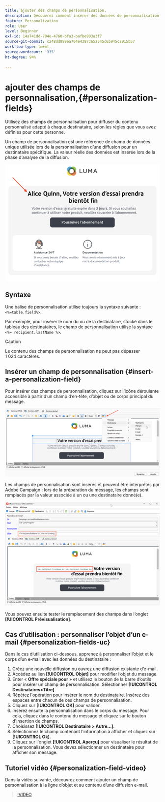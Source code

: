 ```yaml
---
title: ajouter des champs de personnalisation,
description: Découvrez comment insérer des données de personnalisation dans le contenu de votre message.
feature: Personalization
role: User
level: Beginner
exl-id: 14a741dd-794e-4760-bfa3-bafbe993a3f7
source-git-commit: c248dd899ea704e43873652545c6b945c2915b57
workflow-type: tm+mt
source-wordcount: '335'
ht-degree: 94%

---
```


# ajouter des champs de personnalisation,{#personalization-fields}

Utilisez des champs de personnalisation pour diffuser du contenu personnalisé adapté à chaque destinataire, selon les règles que vous avez définies pour cette personne.

Un champ de personnalisation est une référence de champ de données unique utilisée lors de la personnalisation d’une diffusion pour un destinataire spécifique. La valeur réelle des données est insérée lors de la phase d’analyse de la diffusion.

![exemple de personnalisation des messages](assets/perso-name-sample.png)

## Syntaxe

Une balise de personnalisation utilise toujours la syntaxe suivante : `<%=table.field%>`.

Par exemple, pour insérer le nom du ou de la destinataire, stocké dans le tableau des destinataires, le champ de personnalisation utilise la syntaxe `<%= recipient.lastName %>`.

>[!CAUTION]
>
>Le contenu des champs de personnalisation ne peut pas dépasser 1 024 caractères.

## Insérer un champ de personnalisation {#insert-a-personalization-field}

Pour insérer des champs de personnalisation, cliquez sur l’icône déroulante accessible à partir d’un champ d’en-tête, d’objet ou de corps principal du message.

![insérer un champ de personnalisation](assets/perso-field-insert.png)

Les champs de personnalisation sont insérés et peuvent être interprétés par Adobe Campaign : lors de la préparation du message, les champs sont remplacés par la valeur associée à un ou une destinataire donné(e).

![champs de personnalisation d’un e-mail](assets/perso-fields-in-msg.png)

Vous pouvez ensuite tester le remplacement des champs dans l’onglet **[!UICONTROL Prévisualisation]**.

<!--Learn more about message preview in [this page]().-->

## Cas d’utilisation : personnaliser l’objet d’un e-mail {#personalization-fields-uc}

Dans le cas d’utilisation ci-dessous, apprenez à personnaliser l’objet et le corps d’un e-mail avec les données du destinataire :

1. Créez une nouvelle diffusion ou ouvrez une diffusion existante d’e-mail.
1. Accédez au lien **[!UICONTROL Objet]** pour modifier l’objet du message.
1. Enter «  **Offre spéciale pour** » et utilisez le bouton de la barre d’outils pour insérer un champ de personnalisation. Sélectionner **[!UICONTROL Destinataires>Titre]**.
1. Répétez l&#39;opération pour insérer le nom du destinataire. Insérez des espaces entre chacun de ces champs de personnalisation.
1. Cliquez sur **[!UICONTROL OK]** pour valider.
1. Insérez ensuite la personnalisation dans le corps du message. Pour cela, cliquez dans le contenu du message et cliquez sur le bouton d&#39;insertion de champs.
1. Choisissez **[!UICONTROL Destinataire > Autre...]**.
1. Sélectionnez le champ contenant l&#39;information à afficher et cliquez sur **[!UICONTROL Ok]**.
1. Cliquez sur l&#39;onglet **[!UICONTROL Aperçu]** pour visualiser le résultat de la personnalisation. Vous devez sélectionner un destinataire pour afficher son message.



## Tutoriel vidéo {#personalization-field-video}

Dans la vidéo suivante, découvrez comment ajouter un champ de personnalisation à la ligne d’objet et au contenu d’une diffusion e-mail.

>[!VIDEO](https://video.tv.adobe.com/v/24925?quality=12)
